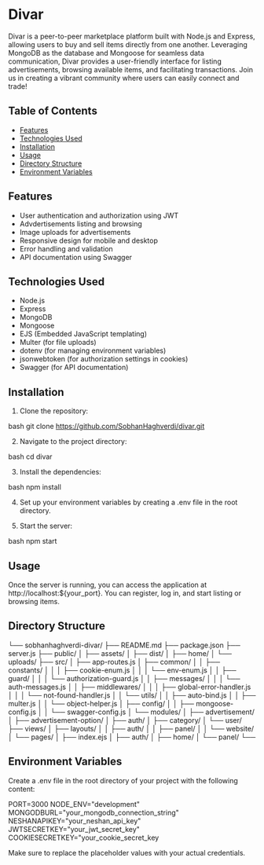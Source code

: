 # Divar

Divar is a peer-to-peer marketplace platform built with Node.js and Express, allowing users to buy and sell items directly from one another. Leveraging MongoDB as the database and Mongoose for seamless data communication, Divar provides a user-friendly interface for listing advertisements, browsing available items, and facilitating transactions. Join us in creating a vibrant community where users can easily connect and trade!

## Table of Contents
- [Features](#features)
- [Technologies Used](#technologies-used)
- [Installation](#installation)
- [Usage](#usage)
- [Directory Structure](#directory-structure)
- [Environment Variables](#environment-variables)

## Features
- User authentication and authorization using JWT
- Advdertisements listing and browsing
- Image uploads for advertisements
- Responsive design for mobile and desktop
- Error handling and validation
- API documentation using Swagger

## Technologies Used
- Node.js
- Express
- MongoDB
- Mongoose
- EJS (Embedded JavaScript templating)
- Multer (for file uploads)
- dotenv (for managing environment variables)
- jsonwebtoken (for authorization settings in cookies)
- Swagger (for API documentation)

## Installation

1. Clone the repository:
   
bash
 git clone https://github.com/SobhanHaghverdi/divar.git

2. Navigate to the project directory:
   
bash
 cd divar
 
3. Install the dependencies:
   
bash
 npm install
 
4. Set up your environment variables by creating a .env file in the root directory.

5. Start the server:

bash
 npm start

## Usage
Once the server is running, you can access the application at http://localhost:${your_port}. You can register, log in, and start listing or browsing items.

## Directory Structure

└── sobhanhaghverdi-divar/
    ├── README.md
    ├── package.json
    ├── server.js
    ├── public/
    │   ├── assets/
    │   ├── dist/
    │   ├── home/
    │   └── uploads/
    ├── src/
    │   ├── app-routes.js
    │   ├── common/
    │   │   ├── constants/
    │   │   │   ├── cookie-enum.js
    │   │   │   └── env-enum.js
    │   │   ├── guard/
    │   │   │   └── authorization-guard.js
    │   │   ├── messages/
    │   │   │   └── auth-messages.js
    │   │   ├── middlewares/
    │   │   │   ├── global-error-handler.js
    │   │   │   └── not-found-handler.js
    │   │   └── utils/
    │   │       ├── auto-bind.js
    │   │       ├── multer.js
    │   │       └── object-helper.js
    │   ├── config/
    │   │   ├── mongoose-config.js
    │   │   └── swagger-config.js
    │   └── modules/
    │       ├── advertisement/
    │       ├── advertisement-option/
    │       ├── auth/
    │       ├── category/
    │       └── user/
    ├── views/
    │   ├── layouts/
    │   │   ├── auth/
    │   │   ├── panel/
    │   │   └── website/
    │   └── pages/
    │       ├── index.ejs
    │       ├── auth/
    │       ├── home/
    │       └── panel/
    └──

## Environment Variables

Create a .env file in the root directory of your project with the following content:

PORT=3000
NODE_ENV="development"
MONGODBURL="your_mongodb_connection_string"
NESHANAPIKEY="your_neshan_api_key"
JWTSECRETKEY="your_jwt_secret_key"
COOKIESECRETKEY="your_cookie_secret_key


Make sure to replace the placeholder values with your actual credentials.
